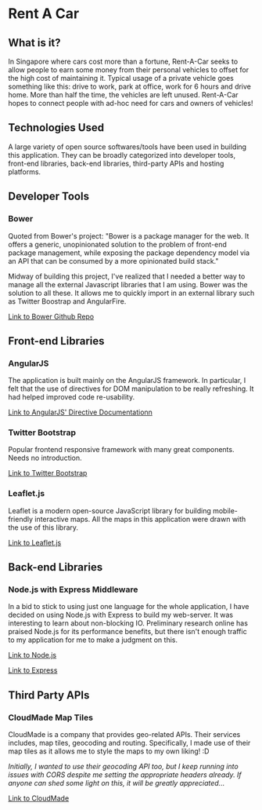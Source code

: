 Rent A Car
==========

## What is it?
In Singapore where cars cost more than a fortune, Rent-A-Car seeks to allow people to earn some money from their personal vehicles to offset for the high cost of maintaining it. Typical usage of a private vehicle goes something like this: drive to work, park at office, work for 6 hours and drive home. More than half the time, the vehicles are left unused. Rent-A-Car hopes to connect people with ad-hoc need for cars and owners of vehicles! 

## Technologies Used
A large variety of open source softwares/tools have been used in building this application. They can be broadly categorized into developer tools, front-end libraries, back-end libraries, third-party APIs and hosting platforms.

## Developer Tools

### Bower
Quoted from Bower's project: "Bower is a package manager for the web. It offers a generic, unopinionated solution to the problem of front-end package management, while exposing the package dependency model via an API that can be consumed by a more opinionated build stack."

Midway of building this project, I've realized that I needed a better way to manage all the external Javascript libraries that I am using. Bower was the solution to all these. It allows me to quickly import in an external library such as Twitter Boostrap and AngularFire. 

[Link to Bower Github Repo](https://github.com/bower/bower)

## Front-end Libraries

### AngularJS
The application is built mainly on the AngularJS framework. In particular, I felt that the use of directives for DOM manipulation to be really refreshing. It had helped improved code re-usability.

[Link to AngularJS' Directive Documentationn](http://docs.angularjs.org/guide/directive)

### Twitter Bootstrap
Popular frontend responsive framework with many great components. Needs no introduction. 

[Link to Twitter Bootstrap](http://getbootstrap.com/)

### Leaflet.js
Leaflet is a modern open-source JavaScript library for building mobile-friendly interactive maps. All the maps in this application were drawn with the use of this library.

[Link to Leaflet.js](http://leafletjs.com/)

## Back-end Libraries

### Node.js with Express Middleware
In a bid to stick to using just one language for the whole application, I have decided on using Node.js with Express to build my web-server. It was interesting to learn about non-blocking IO. Preliminary research online has praised Node.js for its performance benefits, but there isn't enough traffic to my application for me to make a judgment on this.

[Link to Node.js](http://nodejs.org/)

[Link to Express](http://expressjs.com/)

## Third Party APIs

### CloudMade Map Tiles
CloudMade is a company that provides geo-related APIs. Their services includes, map tiles, geocoding and routing. Specifically, I made use of their map tiles as it allows me to style the maps to my own liking! :D

_Initially, I wanted to use their geocoding API too, but I keep running into issues with CORS despite me setting the appropriate headers already. If anyone can shed some light on this, it will be greatly appreciated..._

[Link to CloudMade](http://cloudmade.com/)

### 